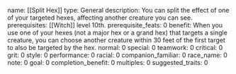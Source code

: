 name: [[Split Hex]]
type: General
description: You can split the effect of one of your targeted hexes, affecting another creature you can see.
prerequisites: [[Witch]] level 10th.
prerequisite_feats: 0
benefit: When you use one of your hexes (not a major hex or a grand hex) that targets a single creature, you can choose another creature within 30 feet of the first target to also be targeted by the hex.
normal: 0
special: 0
teamwork: 0
critical: 0
grit: 0
style: 0
performance: 0
racial: 0
companion_familiar: 0
race_name: 0
note: 0
goal: 0
completion_benefit: 0
multiples: 0
suggested_traits: 0
